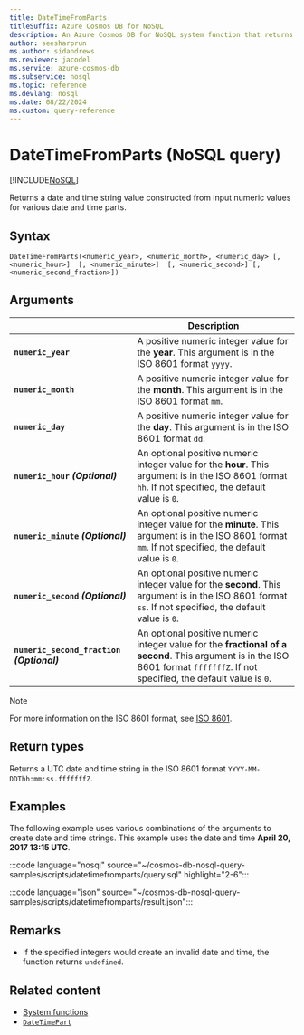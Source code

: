 ```yaml
---
title: DateTimeFromParts
titleSuffix: Azure Cosmos DB for NoSQL
description: An Azure Cosmos DB for NoSQL system function that returns a date and time constructed from various numeric inputs.
author: seesharprun
ms.author: sidandrews
ms.reviewer: jacodel
ms.service: azure-cosmos-db
ms.subservice: nosql
ms.topic: reference
ms.devlang: nosql
ms.date: 08/22/2024
ms.custom: query-reference
---
```


# DateTimeFromParts (NoSQL query)

[!INCLUDE[NoSQL](../../includes/appliesto-nosql.md)]

Returns a date and time string value constructed from input numeric values for various date and time parts.
  
## Syntax
  
```nosql
DateTimeFromParts(<numeric_year>, <numeric_month>, <numeric_day> [, <numeric_hour>]  [, <numeric_minute>]  [, <numeric_second>] [, <numeric_second_fraction>])
```

## Arguments

| | Description |
| --- | --- |
| **`numeric_year`** | A positive numeric integer value for the **year**. This argument is in the ISO 8601 format `yyyy`. |
| **`numeric_month`** | A positive numeric integer value for the **month**. This argument is in the ISO 8601 format `mm`. |
| **`numeric_day`** | A positive numeric integer value for the **day**. This argument is in the ISO 8601 format `dd`. |
| **`numeric_hour` *(Optional)*** | An optional positive numeric integer value for the **hour**. This argument is in the ISO 8601 format `hh`. If not specified, the default value is `0`. |
| **`numeric_minute` *(Optional)*** | An optional positive numeric integer value for the **minute**. This argument is in the ISO 8601 format `mm`. If not specified, the default value is `0`. |
| **`numeric_second` *(Optional)*** | An optional positive numeric integer value for the **second**. This argument is in the ISO 8601 format `ss`. If not specified, the default value is `0`. |
| **`numeric_second_fraction` *(Optional)*** | An optional positive numeric integer value for the **fractional of a second**. This argument is in the ISO 8601 format `fffffffZ`. If not specified, the default value is `0`. |

> [!NOTE]
> For more information on the ISO 8601 format, see [ISO 8601](https://en.wikipedia.org/wiki/ISO_8601).

## Return types

Returns a UTC date and time string in the ISO 8601 format `YYYY-MM-DDThh:mm:ss.fffffffZ`.

## Examples

The following example uses various combinations of the arguments to create date and time strings. This example uses the date and time **April 20, 2017 13:15 UTC**.

:::code language="nosql" source="~/cosmos-db-nosql-query-samples/scripts/datetimefromparts/query.sql" highlight="2-6":::

:::code language="json" source="~/cosmos-db-nosql-query-samples/scripts/datetimefromparts/result.json":::

## Remarks

- If the specified integers would create an invalid date and time, the function returns `undefined`.

## Related content

- [System functions](system-functions.yml)
- [`DateTimePart`](datetimepart.md)
